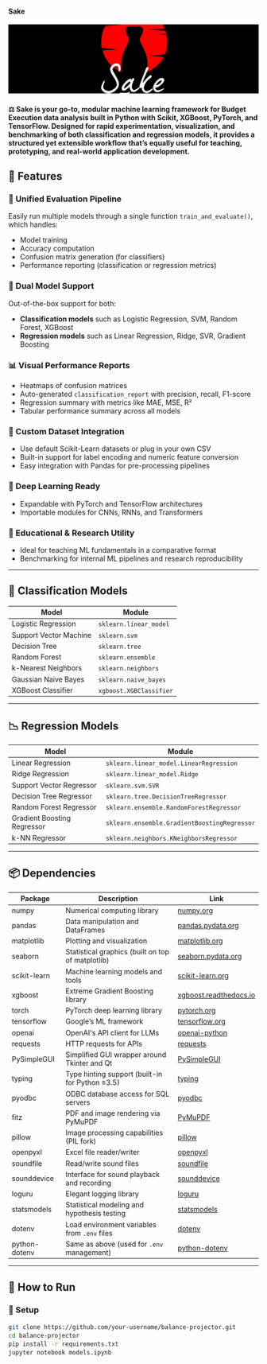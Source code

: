####  Sake
![](https://github.com/is-leeroy-jenkins/Sake/blob/master/resources/assets/img/git/SakeProject.png)
#### ⚖️ Sake is your go-to, modular machine learning framework for Budget Execution data analysis built in Python with **Scikit**, **XGBoost**, **PyTorch**, and **TensorFlow**. Designed for rapid experimentation, visualization, and benchmarking of both **classification** and **regression** models, it provides a structured yet extensible workflow that’s equally useful for teaching, prototyping, and real-world application development.


## 🚀 Features

### 🔄 Unified Evaluation Pipeline
Easily run multiple models through a single function `train_and_evaluate()`, which handles:
- Model training
- Accuracy computation
- Confusion matrix generation (for classifiers)
- Performance reporting (classification or regression metrics)

### 🧠 Dual Model Support
Out-of-the-box support for both:
- **Classification models** such as Logistic Regression, SVM, Random Forest, XGBoost
- **Regression models** such as Linear Regression, Ridge, SVR, Gradient Boosting

### 📊 Visual Performance Reports
- Heatmaps of confusion matrices
- Auto-generated `classification_report` with precision, recall, F1-score
- Regression summary with metrics like MAE, MSE, R²
- Tabular performance summary across all models

### 📁 Custom Dataset Integration
- Use default Scikit-Learn datasets or plug in your own CSV
- Built-in support for label encoding and numeric feature conversion
- Easy integration with Pandas for pre-processing pipelines

### 🧠 Deep Learning Ready
- Expandable with PyTorch and TensorFlow architectures
- Importable modules for CNNs, RNNs, and Transformers

### 🧪 Educational & Research Utility
- Ideal for teaching ML fundamentals in a comparative format
- Benchmarking for internal ML pipelines and research reproducibility

---

## 🧠 Classification Models

| Model                  | Module                        |
|------------------------|-------------------------------|
| Logistic Regression    | `sklearn.linear_model`        |
| Support Vector Machine | `sklearn.svm`                 |
| Decision Tree          | `sklearn.tree`                |
| Random Forest          | `sklearn.ensemble`            |
| k-Nearest Neighbors    | `sklearn.neighbors`           |
| Gaussian Naive Bayes   | `sklearn.naive_bayes`         |
| XGBoost Classifier     | `xgboost.XGBClassifier`       |

---

## 📉 Regression Models

| Model                        | Module                              |
|-----------------------------|--------------------------------------|
| Linear Regression           | `sklearn.linear_model.LinearRegression` |
| Ridge Regression            | `sklearn.linear_model.Ridge`        |
| Support Vector Regressor    | `sklearn.svm.SVR`                   |
| Decision Tree Regressor     | `sklearn.tree.DecisionTreeRegressor` |
| Random Forest Regressor     | `sklearn.ensemble.RandomForestRegressor` |
| Gradient Boosting Regressor | `sklearn.ensemble.GradientBoostingRegressor` |
| k-NN Regressor              | `sklearn.neighbors.KNeighborsRegressor` |

---

## 📦 Dependencies

| Package          | Description                                                      | Link                                                  |
|------------------|------------------------------------------------------------------|-------------------------------------------------------|
| numpy            | Numerical computing library                                      | [numpy.org](https://numpy.org/)                      |
| pandas           | Data manipulation and DataFrames                                 | [pandas.pydata.org](https://pandas.pydata.org/)      |
| matplotlib       | Plotting and visualization                                       | [matplotlib.org](https://matplotlib.org/)            |
| seaborn          | Statistical graphics (built on top of matplotlib)               | [seaborn.pydata.org](https://seaborn.pydata.org/)    |
| scikit-learn     | Machine learning models and tools                                | [scikit-learn.org](https://scikit-learn.org/stable/) |
| xgboost          | Extreme Gradient Boosting library                                | [xgboost.readthedocs.io](https://xgboost.readthedocs.io/) |
| torch            | PyTorch deep learning library                                    | [pytorch.org](https://pytorch.org/)                  |
| tensorflow       | Google’s ML framework                                            | [tensorflow.org](https://www.tensorflow.org/)        |
| openai           | OpenAI's API client for LLMs                                     | [openai-python](https://github.com/openai/openai-python) |
| requests         | HTTP requests for APIs                                           | [requests](https://requests.readthedocs.io/)         |
| PySimpleGUI      | Simplified GUI wrapper around Tkinter and Qt                    | [PySimpleGUI](https://pysimplegui.readthedocs.io/)   |
| typing           | Type hinting support (built-in for Python ≥3.5)                 | [typing](https://docs.python.org/3/library/typing.html) |
| pyodbc           | ODBC database access for SQL servers                             | [pyodbc](https://github.com/mkleehammer/pyodbc)      |
| fitz             | PDF and image rendering via PyMuPDF                             | [PyMuPDF](https://pymupdf.readthedocs.io/)           |
| pillow           | Image processing capabilities (PIL fork)                        | [pillow](https://python-pillow.org/)                 |
| openpyxl         | Excel file reader/writer                                         | [openpyxl](https://openpyxl.readthedocs.io/)         |
| soundfile        | Read/write sound files                                           | [soundfile](https://pysoundfile.readthedocs.io/)     |
| sounddevice      | Interface for sound playback and recording                       | [sounddevice](https://python-sounddevice.readthedocs.io/) |
| loguru           | Elegant logging library                                          | [loguru](https://github.com/Delgan/loguru)           |
| statsmodels      | Statistical modeling and hypothesis testing                      | [statsmodels](https://www.statsmodels.org/)          |
| dotenv           | Load environment variables from `.env` files                     | [dotenv](https://github.com/theskumar/python-dotenv) |
| python-dotenv    | Same as above (used for `.env` management)                      | [python-dotenv](https://saurabh-kumar.com/python-dotenv/) |

---

## 🧪 How to Run

### 🔧 Setup

```bash
git clone https://github.com/your-username/balance-projector.git
cd balance-projector
pip install -r requirements.txt
jupyter notebook models.ipynb
